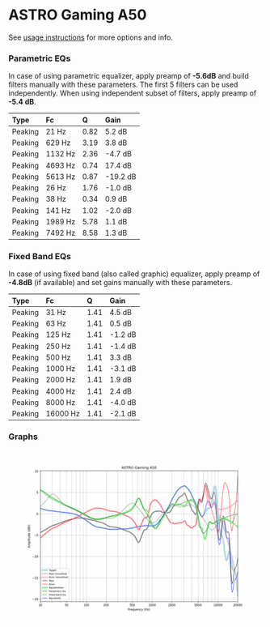# ASTRO Gaming A50
See [usage instructions](https://github.com/jaakkopasanen/AutoEq#usage) for more options and info.

### Parametric EQs
In case of using parametric equalizer, apply preamp of **-5.6dB** and build filters manually
with these parameters. The first 5 filters can be used independently.
When using independent subset of filters, apply preamp of **-5.4 dB**.

| Type    | Fc      |    Q | Gain     |
|:--------|:--------|:-----|:---------|
| Peaking | 21 Hz   | 0.82 | 5.2 dB   |
| Peaking | 629 Hz  | 3.19 | 3.8 dB   |
| Peaking | 1132 Hz | 2.36 | -4.7 dB  |
| Peaking | 4693 Hz | 0.74 | 17.4 dB  |
| Peaking | 5613 Hz | 0.87 | -19.2 dB |
| Peaking | 26 Hz   | 1.76 | -1.0 dB  |
| Peaking | 38 Hz   | 0.34 | 0.9 dB   |
| Peaking | 141 Hz  | 1.02 | -2.0 dB  |
| Peaking | 1989 Hz | 5.78 | 1.1 dB   |
| Peaking | 7492 Hz | 8.58 | 1.3 dB   |

### Fixed Band EQs
In case of using fixed band (also called graphic) equalizer, apply preamp of **-4.8dB**
(if available) and set gains manually with these parameters.

| Type    | Fc       |    Q | Gain    |
|:--------|:---------|:-----|:--------|
| Peaking | 31 Hz    | 1.41 | 4.5 dB  |
| Peaking | 63 Hz    | 1.41 | 0.5 dB  |
| Peaking | 125 Hz   | 1.41 | -1.2 dB |
| Peaking | 250 Hz   | 1.41 | -1.4 dB |
| Peaking | 500 Hz   | 1.41 | 3.3 dB  |
| Peaking | 1000 Hz  | 1.41 | -3.1 dB |
| Peaking | 2000 Hz  | 1.41 | 1.9 dB  |
| Peaking | 4000 Hz  | 1.41 | 2.4 dB  |
| Peaking | 8000 Hz  | 1.41 | -4.0 dB |
| Peaking | 16000 Hz | 1.41 | -2.1 dB |

### Graphs
![](./ASTRO%20Gaming%20A50.png)